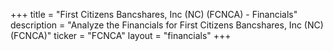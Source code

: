 +++
title = "First Citizens Bancshares, Inc (NC) (FCNCA) - Financials"
description = "Analyze the Financials for First Citizens Bancshares, Inc (NC) (FCNCA)"
ticker = "FCNCA"
layout = "financials"
+++

